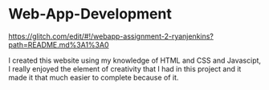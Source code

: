 # Web-App-Development


https://glitch.com/edit/#!/webapp-assignment-2-ryanjenkins?path=README.md%3A1%3A0

I created this website using my knowledge of HTML and CSS and Javascipt, I really enjoyed the element of creativity that I had in this project and it made it that much easier to complete because of it.

